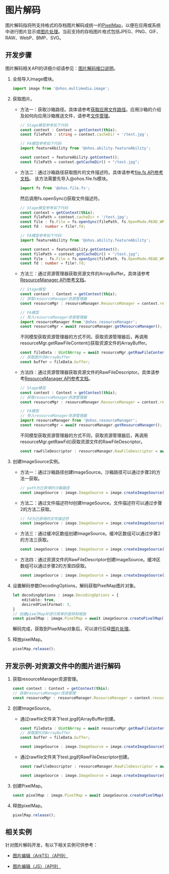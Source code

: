 # 图片解码

图片解码指将所支持格式的存档图片解码成统一的[PixelMap](image-overview.md)，以便在应用或系统中进行图片显示或[图片处理](image-transformation.md)。当前支持的存档图片格式包括JPEG、PNG、GIF、RAW、WebP、BMP、SVG。

## 开发步骤

图片解码相关API的详细介绍请参见：[图片解码接口说明](../reference/apis/js-apis-image.md#imagesource)。

1. 全局导入Image模块。
     
   ```ts
   import image from '@ohos.multimedia.image';
   ```

2. 获取图片。
   - 方法一：获取沙箱路径。具体请参考[获取应用文件路径](../application-models/application-context-stage.md#获取应用文件路径)。应用沙箱的介绍及如何向应用沙箱推送文件，请参考[文件管理](../file-management/app-sandbox-directory.md)。
        
      ```ts
      // Stage模型参考如下代码
      const context : Context = getContext(this);
      const filePath : string = context.cacheDir + '/test.jpg';
      ```

      ```ts
      // FA模型参考如下代码
      import featureAbility from '@ohos.ability.featureAbility';
      
      const context = featureAbility.getContext();
      const filePath = context.getCacheDir() + "/test.jpg";
      ```
   - 方法二：通过沙箱路径获取图片的文件描述符。具体请参考[file.fs API参考文档](../reference/apis/js-apis-file-fs.md)。
      该方法需要先导入\@ohos.file.fs模块。

      ```ts
      import fs from '@ohos.file.fs';
      ```

      然后调用fs.openSync()获取文件描述符。
  
      ```ts
      // Stage模型参考如下代码
      const context = getContext(this);
      const filePath = context.cacheDir + '/test.jpg';
      const file : fs.File = fs.openSync(filePath, fs.OpenMode.READ_WRITE);
      const fd : number = file?.fd;
      ```

      ```ts
      // FA模型参考如下代码
      import featureAbility from '@ohos.ability.featureAbility';
      
      const context = featureAbility.getContext();
      const filePath = context.getCacheDir() + "/test.jpg";
      const file : fs.File = fs.openSync(filePath, fs.OpenMode.READ_WRITE);
      const fd : number = file?.fd;
      ```
   - 方法三：通过资源管理器获取资源文件的ArrayBuffer。具体请参考[ResourceManager API参考文档](../reference/apis/js-apis-resource-manager.md#getrawfilecontent9-1)。
        
      ```ts
      // Stage模型
      const context : Context = getContext(this);
      // 获取resourceManager资源管理器
      const resourceMgr : resourceManager.ResourceManager = context.resourceManager;
      ```

      ```ts
      // FA模型
      // 导入resourceManager资源管理器
      import resourceManager from '@ohos.resourceManager';
      const resourceMgr = await resourceManager.getResourceManager();
      ```

      不同模型获取资源管理器的方式不同，获取资源管理器后，再调用resourceMgr.getRawFileContent()获取资源文件的ArrayBuffer。

      ```ts
      const fileData : Uint8Array = await resourceMgr.getRawFileContent('test.jpg');
      // 获取图片的ArrayBuffer
      const buffer = fileData.buffer;
      ```
   - 方法四：通过资源管理器获取资源文件的RawFileDescriptor。具体请参考[ResourceManager API参考文档](../reference/apis/js-apis-resource-manager.md#getrawfd9-1)。
        
      ```ts
      // Stage模型
      const context : Context = getContext(this);
      // 获取resourceManager资源管理器
      const resourceMgr : resourceManager.ResourceManager = context.resourceManager;
      ```

      ```ts
      // FA模型
      // 导入resourceManager资源管理器
      import resourceManager from '@ohos.resourceManager';
      const resourceMgr = await resourceManager.getResourceManager();
      ```

      不同模型获取资源管理器的方式不同，获取资源管理器后，再调用resourceMgr.getRawFd()获取资源文件的RawFileDescriptor。

      ```ts
      const rawFileDescriptor : resourceManager.RawFileDescriptor = await resourceMgr.getRawFd('test.jpg');
      ```


3. 创建ImageSource实例。
   - 方法一：通过沙箱路径创建ImageSource。沙箱路径可以通过步骤2的方法一获取。
        
      ```ts
      // path为已获得的沙箱路径
      const imageSource : image.ImageSource = image.createImageSource(filePath);
      ```
   - 方法二：通过文件描述符fd创建ImageSource。文件描述符可以通过步骤2的方法二获取。
        
      ```ts
      // fd为已获得的文件描述符
      const imageSource : image.ImageSource = image.createImageSource(fd);
      ```
   - 方法三：通过缓冲区数组创建ImageSource。缓冲区数组可以通过步骤2的方法三获取。
        
      ```ts
      const imageSource : image.ImageSource = image.createImageSource(buffer);
      ```
   - 方法四：通过资源文件的RawFileDescriptor创建ImageSource。缓冲区数组可以通过步骤2的方案四获取。
        
      ```ts
      const imageSource : image.ImageSource = image.createImageSource(rawFileDescriptor);
      ```

4. 设置解码参数DecodingOptions，解码获取PixelMap图片对象。
     
   ```ts
   let decodingOptions : image.DecodingOptions = {
       editable: true,
       desiredPixelFormat: 3,
   }
   // 创建pixelMap并进行简单的旋转和缩放 
   const pixelMap : image.PixelMap = await imageSource.createPixelMap(decodingOptions);
   ```

   解码完成，获取到PixelMap对象后，可以进行后续[图片处理](image-transformation.md)。

5. 释放pixelMap。
   ```ts
   pixelMap.release();
   ```

## 开发示例-对资源文件中的图片进行解码

1. 获取resourceManager资源管理。
     
   ```ts
   const context : Context = getContext(this);
   // 获取resourceManager资源管理
   const resourceMgr : resourceManager.ResourceManager = context.resourceManager;
   ```

2. 创建ImageSource。
   - 通过rawfile文件夹下test.jpg的ArrayBuffer创建。
     ```ts
     const fileData : Uint8Array = await resourceMgr.getRawFileContent('test.jpg');
     // 获取图片的ArrayBuffer
     const buffer = fileData.buffer;

     const imageSource : image.ImageSource = image.createImageSource(buffer);
     ```

   - 通过rawfile文件夹下test.jpg的RawFileDescriptor创建。
     ```ts
     const rawFileDescriptor : resourceManager.RawFileDescriptor = await resourceMgr.getRawFd('test.jpg');

     const imageSource : image.ImageSource = image.createImageSource(rawFileDescriptor);
     ```
3. 创建PixelMap。
     
   ```ts
   const pixelMap : image.PixelMap = await imageSource.createPixelMap();
   ```

4. 释放pixelMap。
   ```ts
   pixelMap.release();
   ```

## 相关实例

针对图片解码开发，有以下相关实例可供参考：

- [图片编辑（ArkTS）（API9）](https://gitee.com/openharmony/codelabs/tree/master/Media/ImageEdit)

- [图片编辑（JS）（API9）](https://gitee.com/openharmony/codelabs/tree/master/Media/ImageEditorTemplate)